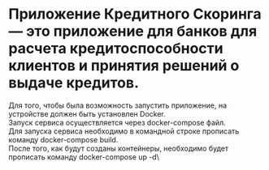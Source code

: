 # Приложение Кредитного Скоринга — это приложение для банков для расчета кредитоспособности клиентов и принятия решений о выдаче кредитов.
Для того, чтобы была возможность запустить приложение, на устройстве должен быть установлен Docker.\
Запуск сервиса осуществляется через docker-compose файл.\
Для запуска сервиса необходимо в командной строке прописать команду docker-compose build. \
После того, как будут созданы контейнеры, необходимо будет прописать команду docker-compose up -d\
